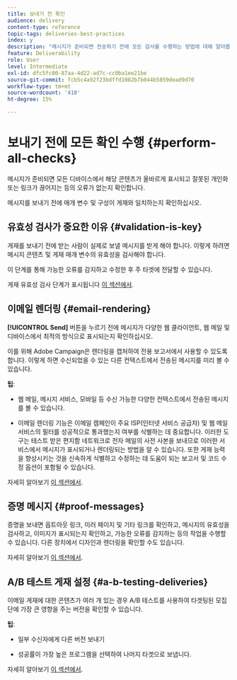 ```yaml
---
title: 보내기 전 확인
audience: delivery
content-type: reference
topic-tags: deliveries-best-practices
index: y
description: "메시지가 준비되면 전송하기 전에 모든 검사를 수행하는 방법에 대해 알아봅니다."
feature: Deliverability
role: User
level: Intermediate
exl-id: dfc5fc00-87aa-4d22-ad7c-cc0ba1ee21be
source-git-commit: fcb5c4a92f23bdffd1082b7b044b5859dead9d70
workflow-type: tm+mt
source-wordcount: '410'
ht-degree: 15%

---
```


# 보내기 전에 모든 확인 수행 {#perform-all-checks}

메시지가 준비되면 모든 디바이스에서 해당 콘텐츠가 올바르게 표시되고 잘못된 개인화 또는 링크가 끊어지는 등의 오류가 없는지 확인합니다.

메시지를 보내기 전에 매개 변수 및 구성이 게재와 일치하는지 확인하십시오.

## 유효성 검사가 중요한 이유 {#validation-is-key}

게재를 보내기 전에 받는 사람이 실제로 보낼 메시지를 받게 해야 합니다. 이렇게 하려면 메시지 콘텐츠 및 게재 매개 변수의 유효성을 검사해야 합니다.

이 단계를 통해 가능한 오류를 감지하고 수정한 후 주 타겟에 전달할 수 있습니다.

게재 유효성 검사 단계가 표시됩니다 [이 섹션에서](../../sending/using/get-started-sending-messages.md#prepare-test-send).

## 이메일 렌더링 {#email-rendering}

**[!UICONTROL Send]** 버튼을 누르기 전에 메시지가 다양한 웹 클라이언트, 웹 메일 및 디바이스에서 최적의 방식으로 표시되는지 확인하십시오.

이를 위해 Adobe Campaign은 렌더링을 캡처하여 전용 보고서에서 사용할 수 있도록 합니다. 이렇게 하면 수신되었을 수 있는 다른 컨텍스트에서 전송된 메시지를 미리 볼 수 있습니다.

**팁**:

* 웹 메일, 메시지 서비스, 모바일 등 수신 가능한 다양한 컨텍스트에서 전송된 메시지를 볼 수 있습니다.

* 이메일 렌더링 기능은 이메일 캠페인이 주요 ISP(인터넷 서비스 공급자) 및 웹 메일 서비스의 필터를 성공적으로 통과했는지 여부를 식별하는 데 중요합니다. 이러한 도구는 테스트 받은 편지함 네트워크로 전자 메일의 사전 사본을 보내므로 이러한 서비스에서 메시지가 표시되거나 렌더링되는 방법을 알 수 있습니다. 또한 게재 능력을 향상시키는 것을 신속하게 식별하고 수정하는 데 도움이 되는 보고서 및 코드 수정 옵션이 포함될 수 있습니다.

자세히 알아보기 [이 섹션에서](../../sending/using/email-rendering.md).

## 증명 메시지 {#proof-messages}

증명을 보내면 옵트아웃 링크, 미러 페이지 및 기타 링크를 확인하고, 메시지의 유효성을 검사하고, 이미지가 표시되는지 확인하고, 가능한 오류를 감지하는 등의 작업을 수행할 수 있습니다. 다른 장치에서 디자인과 렌더링을 확인할 수도 있습니다.

자세히 알아보기 [이 섹션에서](../../sending/using/sending-proofs.md).

## A/B 테스트 게재 설정 {#a-b-testing-deliveries}

이메일 게재에 대한 콘텐츠가 여러 개 있는 경우 A/B 테스트를 사용하여 타겟팅된 모집단에 가장 큰 영향을 주는 버전을 확인할 수 있습니다.

**팁**:

* 일부 수신자에게 다른 버전 보내기

* 성공률이 가장 높은 프로그램을 선택하여 나머지 타겟으로 보냅니다.

자세히 알아보기 [이 섹션에서](../../channels/using/designing-an-a-b-test-email.md).
